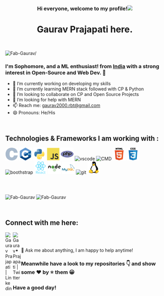 <h3 align="center">Hi everyone, welcome to my profile!<img src="https://github.com/TheDudeThatCode/TheDudeThatCode/blob/master/Assets/Hi.gif" width="35px"></h3>
<h1 align="center">Gaurav Prajapati here.</h1>
<br>

<p align="left"> <img src=https://komarev.com/ghpvc/?username=Fab-Gaurav alt=Fab-Gaurav/></p>

### I'm Sophomore, and a ML enthusiast! from [India](https://en.wikipedia.org/wiki/India)&nbsp;with a strong interest in Open-Source and Web Dev. 🎯

- 🔭 I’m currently working on developing my skills
- 🌱 I’m currently learning MERN stack followed with CP & Python
- 👯 I’m looking to collaborate on CP and Open Source Projects
- 🤔 I’m looking for help with MERN
- 📫 Reach me: [gaurav2000.rbt@gmail.com](mailto:gaurav2000.rbt@gmail.com)
- 😄 Pronouns: He/His

<br>

<h2 align="left">Technologies & Frameworks I am working with :</h2>

<p align="left"><img src="https://raw.githubusercontent.com/devicons/devicon/master/icons/c/c-original.svg" alt="c" width="40" height="40"/>
  <img src="https://raw.githubusercontent.com/devicons/devicon/master/icons/cplusplus/cplusplus-original.svg" alt="cplusplus" width="40" height="40"/>
  <img src="https://raw.githubusercontent.com/devicons/devicon/master/icons/python/python-original.svg" alt="python" width="40" height="40"/>
  <img src="https://raw.githubusercontent.com/devicons/devicon/master/icons/javascript/javascript-original.svg" alt="javascript" width="40" height="40"/> 
  <img src="https://raw.githubusercontent.com/devicons/devicon/master/icons/php/php-original.svg" alt="php" width="40" height="40"/>
  <img src="https://upload.wikimedia.org/wikipedia/commons/thumb/9/9a/Visual_Studio_Code_1.35_icon.svg/1024px-Visual_Studio_Code_1.35_icon.svg.png" alt="vscode" width="40" height="40"/> 
  <img src="https://cdn.osxdaily.com/wp-content/uploads/2013/11/macosx_terminal_icon-300x300.png" alt="CMD" width="40" height="40"/>
  <img src="https://raw.githubusercontent.com/devicons/devicon/master/icons/html5/html5-original-wordmark.svg" alt="html5" width="40" height="40"/>
  <img src="https://raw.githubusercontent.com/devicons/devicon/master/icons/css3/css3-original-wordmark.svg" alt="css3" width="40" height="40"/>  
  <img src="https://www.clipartmax.com/png/middle/184-1844911_bootstrap-bootstrap-4-logo-png.png" alt="boothstrap" width="40" height="40"/>
  <img src="https://raw.githubusercontent.com/devicons/devicon/master/icons/react/react-original-wordmark.svg" alt="react" width="40" height="40"/>
  <img src="https://raw.githubusercontent.com/devicons/devicon/master/icons/nodejs/nodejs-original-wordmark.svg" alt="nodejs" width="40" height="40"/>
  <img src="https://raw.githubusercontent.com/devicons/devicon/master/icons/mysql/mysql-original-wordmark.svg" alt="mysql" width="40" height="40"/>
  <img src="https://www.vectorlogo.zone/logos/git-scm/git-scm-icon.svg" alt="git" width="40" height="40"/>
  <img src="https://raw.githubusercontent.com/devicons/devicon/master/icons/linux/linux-original.svg" alt="linux" width="40" height="40"/> </p>

<br><br>


<p align="left"><img src="https://github-readme-streak-stats.herokuapp.com/?user=Fab-Gaurav&" alt="Fab-Gaurav" />
<img src="https://github-readme-stats.vercel.app/api/top-langs?username=Fab-Gaurav&show_icons=true&locale=en&layout=compact" alt="Fab-Gaurav" />&nbsp;&nbsp;</p>
<br>

## Connect with me here:  
<p align="left">
<a href="https://www.linkedin.com/in/gaurav-prajapati-22a8961b6/">
  <img align="left" alt="Gaurav Prajapati | Linkedin" width="24px" src="https://github.com/TheDudeThatCode/TheDudeThatCode/blob/master/Assets/Linkedin.svg" /> </a>

<a href="https://twitter.com/Fab_Prajapati">
  <img align="left" alt="Gaurav Prajapati | Twitter" width="26px" src="https://github.com/TheDudeThatCode/TheDudeThatCode/blob/master/Assets/Twitter.svg" /> </a> </p>

<br><br>

- 💬 Ask me about anything, I am happy to help anytime!

### Meanwhile have a look to my repositories :point_down: and show some :heart: by :star: them :grinning:
### Have a good day!
